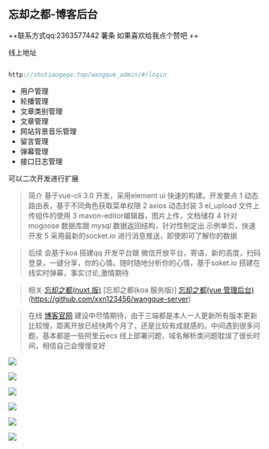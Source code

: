 ## 忘却之都-博客后台
++联系方式qq:2363577442 薯条 如果喜欢给我点个赞吧 ++

线上地址

``` js

http://shutiaogege.top/wangque_admin/#/login


```

* 用户管理
* 轮播管理
* 文章类别管理
* 文章管理
* 网站背景音乐管理
* 留言管理
* 弹幕管理
* 接口日志管理


可以二次开发进行扩展




> 简介 基于vue-cli 3.0 开发，采用element ui 快速的构建。开发要点 1 动态路由表，基于不同角色获取菜单权限 2 axios 动态封装 3 el_upload 文件上传组件的使用  3 mavon-editor编辑器，图片上传，文档储存 4 针对mogoose 数据库跟 mysql 数据返回结构，针对性制定出 示例单页，快速开发  5 采用最新的socket.io 进行消息推送，即使即可了解你的数据 

> 后续 会基于koa 搭建qq 开发平台跟 微信开放平台，寄语，新的高度，扫码登录，一键分享，你的心情。随时随地分析你的心情，基于soket.io 搭建在线实时弹幕，事实讨论,激情期待

> 相关 [忘却之都(nuxt 版)](https://github.com/xxn123456/wangque) [忘却之都(koa 服务版)] [忘却之都(vue 管理后台)](https://github.com/xxn123456/wangque-admin)(https://github.com/xxn123456/wangque-server)

> 在线 [博客官网](http://blog.shutiaogege.top/) 建设中尽情期待，由于三端都是本人一人更新所有版本更新比较慢，距离开放已经快两个月了，还是比较有成就感的。中间遇到很多问题，基本都是一些阿里云ecs 线上部署问题，域名解析类问题耽误了很长时间，相信自己会慢慢变好




![](http://shutiaogege.top/image/wq_admin/admin_1.png)

![](http://shutiaogege.top/image/wq_admin/admin_2.png)


![](http://shutiaogege.top/image/wq_admin/admin_4.png)

![](http://shutiaogege.top/image/wq_admin/admin_5.png)

![](http://shutiaogege.top/image/wq_admin/admin_6.png)


![](http://shutiaogege.top/image/wq_admin/admin_8.png)